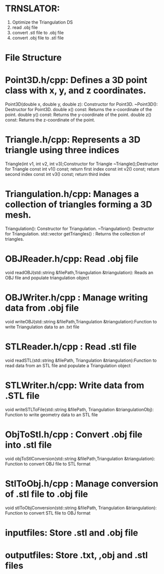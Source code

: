 # TRNSLATOR:
1. Optimize the Triangulation DS
2. read .obj file
3. convert .stl file to .obj file
4. convert .obj file to .stl file

# File Structure

# Point3D.h/cpp: Defines a 3D point class with x, y, and z coordinates.

Point3D(double x, double y, double z): Constructor for Point3D.
~Point3D(): Destructor for Point3D.
double x() const: Returns the x-coordinate of the point.
double y() const: Returns the y-coordinate of the point.
double z() const: Returns the z-coordinate of the point.

# Triangle.h/cpp: Represents a 3D triangle using three indices
Triangle(int v1, int v2, int v3);Constructor for Triangle
~Triangle();Destructor for Triangle
const int v1() const; return first index
const int v2() const; return second index
const int v3() const; return third index

# Triangulation.h/cpp: Manages a collection of triangles forming a 3D mesh.

Triangulation(): Constructor for Triangulation.
~Triangulation(): Destructor for Triangulation.
std::vector<Triangle> getTriangles() : Returns the collection of triangles.

# OBJReader.h/cpp: Read .obj file

void readOBJ(std::string &filePath,Triangulation &triangulation): Reads an OBJ file and populate triangulation object

# OBJWriter.h/cpp : Manage writing data from .obj file

void writeOBJ(std::string &filePath,Triangulation &triangulation):Function to write Triangulation data to an .txt file

# STLReader.h/cpp : Read .stl file

void readSTL(std::string &filePath, Triangulation &triangulation):Function to read data from an STL file and populate a Triangulation object

# STLWriter.h/cpp: Write data from .STL file

void writeSTLToFile(std::string &filePath, Triangulation &triangulationObj): Function to write geometry data to an STL file

# ObjToStl.h/cpp : Convert .obj file into .stl file

void objToStlConversion(std::string &filePath,Triangulation &triangulation): Function to convert OBJ file to STL format

# StlToObj.h/cpp : Manage conversion of .stl file to .obj file

void stlToObjConversion(std::string &filePath, Triangulation &triangulation): Function to convert STL file to OBJ format

# inputfiles: Store .stl and .obj file

# outputfiles: Store .txt, ,obj and .stl files


